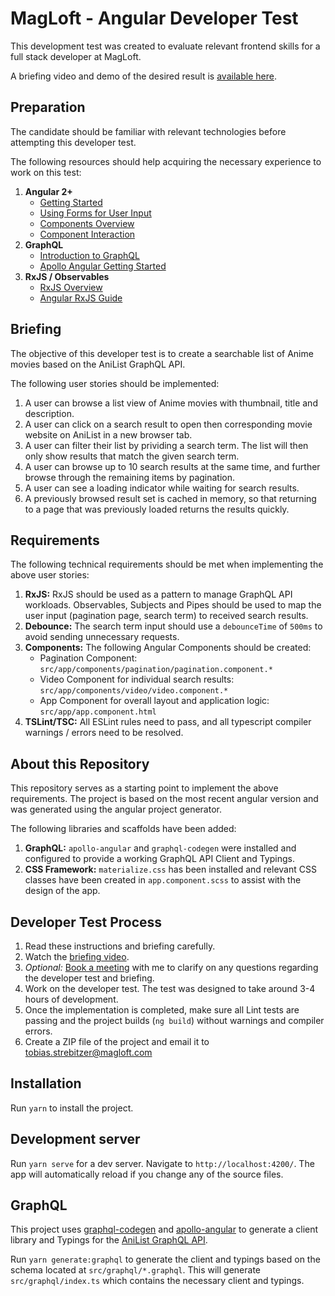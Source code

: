 # MagLoft - Angular Developer Test

This development test was created to evaluate relevant frontend skills for a full stack developer at MagLoft.

A briefing video and demo of the desired result is [available here](https://cdn.magloft.com/recruitment/angular/briefing.mp4).

## Preparation

The candidate should be familiar with relevant technologies before attempting this developer test.

The following resources should help acquiring the necessary experience to work on this test:

1. **Angular 2+**
    * [Getting Started](https://angular.io/start)
    * [Using Forms for User Input](https://angular.io/start/start-forms)
    * [Components Overview](https://angular.io/guide/component-overview)
    * [Component Interaction](https://angular.io/guide/component-interaction)
2. **GraphQL**
    * [Introduction to GraphQL](https://graphql.org/learn/)
    * [Apollo Angular Getting Started](https://apollo-angular.com/docs/get-started)
3. **RxJS / Observables**
    * [RxJS Overview](https://rxjs.dev/guide/overview)
    * [Angular RxJS Guide](https://angular.io/guide/rx-library)

## Briefing

The objective of this developer test is to create a searchable list of Anime movies based on the AniList GraphQL API.

The following user stories should be implemented:

1. A user can browse a list view of Anime movies with thumbnail, title and description.
2. A user can click on a search result to open then corresponding movie website on AniList in a new browser tab.
3. A user can filter their list by prividing a search term. The list will then only show results that match the given search term.
4. A user can browse up to 10 search results at the same time, and further browse through the remaining items by pagination.
5. A user can see a loading indicator while waiting for search results.
6. A previously browsed result set is cached in memory, so that returning to a page that was previously loaded returns the results quickly.

## Requirements

The following technical requirements should be met when implementing the above user stories:

1. **RxJS:** RxJS should be used as a pattern to manage GraphQL API workloads. Observables, Subjects and Pipes should be used to map the user input (pagination page, search term) to received search results.
2. **Debounce:** The search term input should use a `debounceTime` of `500ms` to avoid sending unnecessary requests.
3. **Components:** The following Angular Components should be created:
    * Pagination Component: `src/app/components/pagination/pagination.component.*`
    * Video Component for individual search results: `src/app/components/video/video.component.*`
    * App Component for overall layout and application logic: `src/app/app.component.html`
4. **TSLint/TSC:** All ESLint rules need to pass, and all typescript compiler warnings / errors need to be resolved.

## About this Repository

This repository serves as a starting point to implement the above requirements. The project is based on the most recent angular version and was generated using the angular project generator.

The following libraries and scaffolds have been added:

1. **GraphQL:** `apollo-angular` and `graphql-codegen` were installed and configured to provide a working GraphQL API Client and Typings.
2. **CSS Framework:** `materialize.css` has been installed and relevant CSS classes have been created in `app.component.scss` to assist with the design of the app.

## Developer Test Process

1. Read these instructions and briefing carefully.
2. Watch the [briefing video](https://cdn.magloft.com/recruitment/angular/briefing.mp4).
3. *Optional:* [Book a meeting](https://meet.magloft.com/meetings/tobias-strebitzer) with me to clarify on any questions regarding the developer test and briefing.
4. Work on the developer test. The test was designed to take around 3-4 hours of development.
5. Once the implementation is completed, make sure all Lint tests are passing and the project builds (`ng build`) without warnings and compiler errors.
6. Create a ZIP file of the project and email it to [tobias.strebitzer@magloft.com](mailto:tobias.strebitzer@magloft.com)

## Installation

Run `yarn` to install the project.

## Development server

Run `yarn serve` for a dev server. Navigate to `http://localhost:4200/`. The app will automatically reload if you change any of the source files.

## GraphQL

This project uses [graphql-codegen](https://graphql-code-generator.com/) and [apollo-angular](https://apollo-angular.com/docs/) to generate a client library and Typings for the [AniList GraphQL API](https://github.com/AniList/ApiV2-GraphQL-Docs).

Run `yarn generate:graphql` to generate the client and typings based on the schema located at `src/graphql/*.graphql`. This will generate `src/graphql/index.ts` which contains the necessary client and typings.
